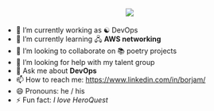 <h1 align="center">
  <a href="https://git.io/typing-svg">
    <img src="https://readme-typing-svg.herokuapp.com/?lines=Hello,+There!+👋;😊+This+is+Borja+Martín....;Nice+to+meet+you!&center=true&size=30">
  </a>
</h1>

 - 🔭 I’m currently working as ☯️ DevOps
 - 🌱 I’m currently learning 🖧 **AWS networking**
 - 👯 I’m looking to collaborate on 📚 poetry projects
 - 🤔 I’m looking for help with my talent group
 - 💬 Ask me about **DevOps**
 - 📫 How to reach me: https://www.linkedin.com/in/borjam/
 - 😄 Pronouns: he / his
 - ⚡ Fun fact: *I love HeroQuest*
